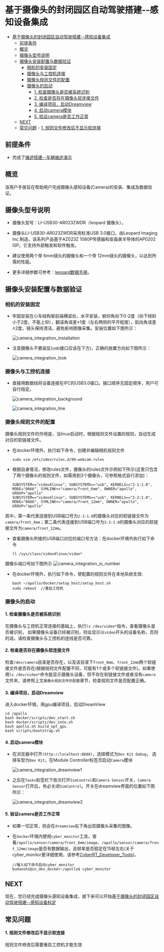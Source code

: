 # 基于摄像头的封闭园区自动驾驶搭建--感知设备集成

- [基于摄像头的封闭园区自动驾驶搭建--感知设备集成](#基于摄像头的封闭园区自动驾驶搭建--感知设备集成)
	- [前提条件](#前提条件)
	- [概览](#概览)
	- [摄像头型号说明](#摄像头型号说明)
	- [摄像头安装配置与数据验证](#摄像头安装配置与数据验证)
		- [相机的安装固定](#相机的安装固定)
		- [摄像头与工控机连接](#摄像头与工控机连接)
		- [摄像头规则文件的配置](#摄像头规则文件的配置)
		- [摄像头的启动](#摄像头的启动)
			- [1. 检查摄像头是否被系统识别](#1-检查摄像头是否被系统识别)
			- [2. 检查是否存在摄像头软连接文件](#2-检查是否存在摄像头软连接文件)
			- [3. 编译项目，启动Dreamview](#3-编译项目启动dreamview)
			- [4. 启动camera模块](#4-启动camera模块)
			- [5. 验证camera是否工作正常](#5-验证camera是否工作正常)
	- [NEXT](#next)
	- [常见问题](#常见问题)
			- [1. 规则文件修改后不显示软连接](#1-规则文件修改后不显示软连接)

## 前提条件

 - 完成了[循迹搭建--车辆循迹演示](../Waypoint_Following/start_waypoint_following_cn.md)
 
 
## 概览
该用户手册旨在帮助用户完成摄像头感知设备(Camera)的安装、集成及数据验证。 
 
## 摄像头型号说明

- 摄像头型号：LI-USB30-AR023ZWDR（leopard 摄像头）。 

- 摄像头LI-USB30-AR023ZWDR采用标准USB 3.0接口，由Leopard Imaging Inc.制造。该系列产品基于AZ023Z 1080P传感器和安森美半导体的AP0202 ISP。它支持外部触发和软件触发。 

- 建议使用两个带 6mm镜头的摄像头和一个带 12mm镜头的摄像头，以达到所需的性能。

- 更多详细参数可参考：[leopard数据手册](https://leopardimaging.com/product/li-usb30-ar023zwdrb/)。

## 摄像头安装配置与数据验证
### 相机的安装固定
- 牢固安装在小车结构架前端横梁处，水平安装，俯仰角向下0-2度（向下倾斜小于2度，不能上仰），翻滚角误差±1度（左右两侧的平齐程度），航向角误差±2度，镜头保持清洁，避免影响图像采集。安装位置如下图所示：

	![camera_integration_installation](images/camera_integration_installation.png)

- 注意摄像头不要装反(usb接口应该在下方)，正确的放置方向如下图所示：

	![camera_integration_look](images/camera_integration_look.jpg)

### 摄像头与工控机连接
 
 - 直接用数据线将设备连接在IPC的USB3.0接口。接口顺序无固定顺序，用户可自行指定。
 
	![camera_integration_background](images/camera_integration_background.png)

	![camera_integration_line](images/camera_integration_line.jpg)

### 摄像头规则文件的配置
 
 摄像头规则文件的作用是，当linux启动时，根据规则文件设置的规则，自动生成对应的软链接文件。
 
 - 在docker环境外，执行如下命令，创建并编辑相机规则文件

	```
	sudo vim /etc/udev/rules.d/99-webcam.rules 
	```
 
 - 根据自身情况，修改rules文件，摄像头的rules文件示例如下所示(这里只包含了两个摄像头的规则文件，如需用到3个摄像头，可参照格式自行添加)：
	```
	SUBSYSTEM=="video4linux", SUBSYSTEMS=="usb", KERNELS=="2-1:1.0", MODE="0666", SYMLINK+="camera/front_6mm", OWNER="apollo", GROUP="apollo"
	SUBSYSTEM=="video4linux", SUBSYSTEMS=="usb", KERNELS=="2-2:1.0", MODE="0666", SYMLINK+="camera/front_12mm", OWNER="apollo", GROUP="apollo"
	```
其中，第一条代表连接到USB端口号为`2-1:1.0`的摄像头对应的软链接文件为`camera/front_6mm`；第二条代表连接到USB端口号为`2-2:1.0`的摄像头对应的软链接文件为`camera/front_12mm`。

 - 查看摄像头所接的USB端口对应的端口号方法：在docker环境外执行如下命令
	```
	ll /sys/class/video4linux/video* 
	```
 
 摄像头端口号如下图所示
 	![camera_integration_io_number](images/camera_integration_io_number.png)

 - 在docker环境外，执行如下命令，使配置的规则文件在本地系统生效:
 
	```
	bash ~/apollo/docker/setup_host/setup_host.sh  
	sudo reboot  //重启工控机
	```
 
### 摄像头的启动
#### 1. 检查摄像头是否被系统识别  
在摄像头与工控机正常连接的基础上，执行`ls /dev/video*`指令，查看摄像头是否被识别， 如果摄像头设备已经被识别，则会显示以`video`开头的设备名称，否则的话，请检查摄像头与工控机的连线是否可靠。


#### 2. 检查是否存在摄像头软连接文件
检查`/dev/camera`目录是否存在，以及该目录下`front_6mm`、`front_12mm`两个软链接文件是否存在(根据规则文件配置不同，可能有1个或多个软链接文件)。如果使用`ls /dev/video*`命令能显示摄像头设备，但不存在软链接文件或者没有`camera`文件夹，请参照上文`摄像头规则文件的配置`章节，检查规则文件是否配置正确。

 
#### 3. 编译项目，启动Dreamview
进入docker环境，用gpu编译项目，启动DreamView 

    cd /apollo
    bash docker/scripts/dev_start.sh
    bash docker/scripts/dev_into.sh
    bash apollo.sh build_opt_gpu
    bash scripts/bootstrap.sh 
    
#### 4. 启动camera模块


 - 在浏览器中打开`(http://localhost:8888)`，选择模式为`Dev Kit Debug`， 选择车型为`Dev Kit`，在Module Controller标签页启动`Camera`模块
 
	![camera_integration_dreamview1](images/camera_integration_dreamview1.png)

 - 之后在`Tasks`标签栏下依次打开`SimControl`和`Camera Sensor`开关，`Camera Sensor`打开后，务必关闭`SimControl`。开关在dreamview界面的位置如下图所示：
 
	![camera_integration_dreamview2](images/camera_integration_dreamview2.png)
#### 5. 验证camera是否工作正常
 - 如果一切正常，则会在`dreamview`右下角出现摄像头采集的图像。
 
 - 在`docker`环境内使用`cyber_monitor`工具，查看`/apollo/sensor/camera/front_6mm/image`、`/apollo/sensor/camera/front_12mm/image`是否有数据输出，且帧率是否稳定在15帧左右(关于cyber_monitor更详细使用，请参考[CyberRT_Developer_Tools](../../cyber/CyberRT_Developer_Tools.md))。

	```
	//输入如下命令启动cyber_monitor
	budaoshi@in_dev_docker:/apollo$ cyber_monitor
	```
## NEXT
现在，您已经完成摄像头感知设备集成，接下来可以开始[基于摄像头的封闭园区自动驾驶搭建--感知设备标定](sensor_calibration_cn.md)
## 常见问题
#### 1. 规则文件修改后不显示软连接
规则文件修改后需要重启工控机才能生效
	
